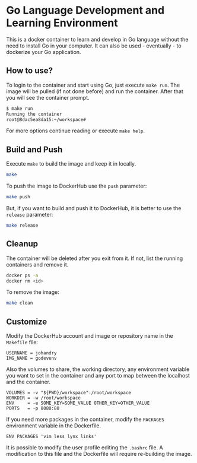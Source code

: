 # Go Language Development and Learning Environment

This is a docker container to learn and develop in Go language without the need to install Go in your computer. It can also be used - eventually - to dockerize your Go application.

## How to use?

To login to the container and start using Go, just execute `make run`. The image will be pulled (if not done before) and run the container. After that you will see the container prompt.

```bash
$ make run
Running the container
root@8dac5ea8da15:~/workspace#

```

For more options continue reading or execute `make help`.

## Build and Push

Execute `make` to build the image and keep it in locally.

```bash
make
```

To push the image to DockerHub use the `push` parameter:

```bash
make push
```

But, if you want to build and push it to DockerHub, it is better to use the `release` parameter:

```bash
make release
```

## Cleanup

The container will be deleted after you exit from it. If not, list the running containers and remove it.

```bash
docker ps -a
docker rm <id>
```

To remove the image:

```bash
make clean
```

## Customize

Modify the DockerHub account and image or repository name in the `Makefile` file:

```make
USERNAME = johandry
IMG_NAME = godevenv
```

Also the volumes to share, the working directory, any environment variable you want to set in the container and any port to map between the localhost and the container.

```make
VOLUMES = -v "${PWD}/workspace":/root/workspace
WORKDIR = -w /root/workspace
ENV     = -e SOME_KEY=SOME_VALUE OTHER_KEY=OTHER_VALUE
PORTS   = -p 8080:80
```

If you need more packages in the container, modify the `PACKAGES` environment variable in the Dockerfile.

```docker
ENV PACKAGES 'vim less lynx links'
```

It is possible to modify the user profile editing the `.bashrc` file. A modification to this file and the Dockerfile will require re-building the image.
